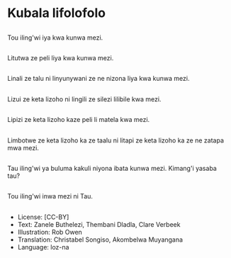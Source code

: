 # Kubala lifolofolo

##
Tou iling'wi iya kwa kunwa mezi.

##
Litutwa ze peli liya kwa kunwa mezi.

##
Linali ze talu ni linyunywani ze ne nizona liya kwa kunwa mezi.

##
Lizui ze keta lizoho ni lingili ze silezi lilibile kwa mezi.

##
Lipizi ze keta lizoho kaze peli li matela kwa mezi.

##
Limbotwe ze keta lizoho ka ze taalu ni litapi ze keta lizoho ka ze ne zatapa mwa mezi.

##
Tau iling'wi ya buluma kakuli niyona ibata kunwa mezi. Kimang'i yasaba tau?

##
Tou iling'wi inwa mezi ni Tau.

##
* License: [CC-BY]
* Text: Zanele Buthelezi, Thembani Dladla, Clare Verbeek
* Illustration: Rob Owen
* Translation: Christabel Songiso, Akombelwa Muyangana
* Language: loz-na
